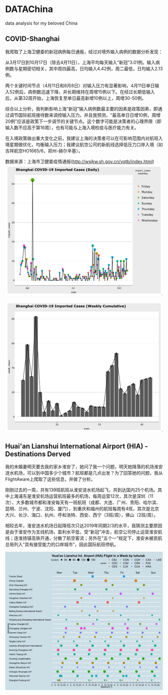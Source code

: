 # DATAChina
 data analysis for my beloved China

## COVID-Shanghai

我爬取了上海卫健委的新冠病例每日通报，经过对境外输入病例的数据分析发现：

从3月17日到10月17日（除去4月11日），上海平均每天输入“新冠”3.01例。输入病例数与星期密切相关，其中周四最高，日均输入4.42例，周二最低，日均输入2.13例。

两个关键时间节点（4月11日和8月8日）对输入压力有显著影响，4月11日单日输入52例后，病例数迅速下降，并长期维持在周增15例以下。在经过长期低输入后，从第32周开始，上海恢复至单日最高新增10例以上，周增30-50例。

综合以上分析，我判断影响上海“新冠”输入病例数最主要的因素是政策因素，即通过调节国际航班接待数来调控输入压力。并且我预测，“最高单日日增10例，周增20例”应该是政策下一步调节的关键节点。这个数字可能是决策者的心理界限（即输入数不应高于第16周），也有可能与上海入境检疫与医疗能力有关。

在入境政策做出重大变化之前，我建议上海的决策者可以在可影响范围内对航班入境星期做优化，均衡输入压力；我建议航空公司的新航线选择低压力口岸入境（如吉祥航空HO1665/6，郑州-赫尔辛基）。

数据来源：上海市卫健委疫情通报(http://wsjkw.sh.gov.cn/yqtb/index.html)
![daily](Rplot/daily_18Oct.png)

![daily](Rplot/weekly_18Oct.png)

## Huai'an Lianshui International Airport (HIA) - Destinations Derved

我的未婚妻明天要去我的家乡淮安了，她问了我一个问题，明天她降落的机场淮安涟水机场，可以到中国多少个城市？航班都是几点出发？为了回答她的问题，我从FlightAware上爬取了这些信息，并做了分析。

刚刚过去的一周，共有139班航班从淮安涟水机场起飞，共到达国内25个机场。其中上海浦东是淮安机场运营航班最多的机场，每周运营12次，其次是深圳（11次），大多数城市都和淮安每天有一班航班（成都、大连、广州、贵阳、哈尔滨、昆明、兰州、宁波、沈阳、厦门），到重庆和福州的航班每周有4班，其次是北京大兴、长沙、海口、杭州、呼和浩特、西安、西宁（3班/周），佛山（2班/周）。

相较去年，淮安涟水机场日起降班次只达2019年同期2/3的水平，我猜测主要原因是由于淮安作为支线机场，盈利水平低，受“新冠”冲击，航空公司停止运营淮安航线；连淮扬镇高铁开通，分散了航空客流；另外在“五个一”规定下，淮安未被民航总局列入“具有接受能力的口岸城市”，因此国际航班停航。

![daily](Rplot/HIA_airport.png)
